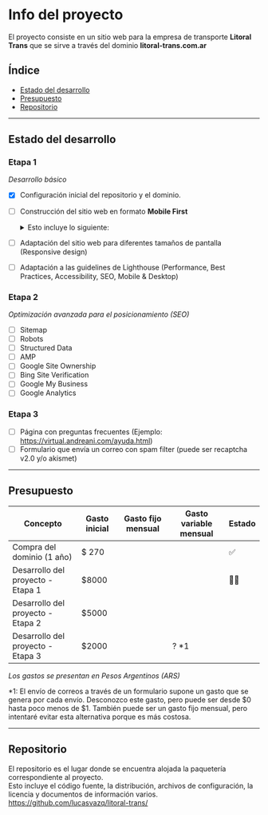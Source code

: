 # Info del proyecto

El proyecto consiste en un sitio web para la empresa de transporte **Litoral Trans** que se sirve a través del dominio **litoral-trans.com.ar**

## Índice

- [Estado del desarrollo](#Estado-del-desarrollo)
- [Presupuesto](#Presupuesto)
- [Repositorio](#Repositorio)

---

## Estado del desarrollo

### Etapa 1

*Desarrollo básico*

- [x] Configuración inicial del repositorio y el dominio.
- [ ] Construcción del sitio web en formato **Mobile First**
    <details><summary>Esto incluye lo siguiente:</summary><blockquote>
    <p>- Logo</p>
    <p>- Página de inicio</p>
    <p>- Slide</p>
    <p>- Información de diferentes sucursales y servicios</p>
    <p>- Mapa con ubicaciónes</p>
    <p>- Info de contacto con botón de Whatsapp, y botones para llamadas y mails directos</p>
    <p>- Info de clientes</p>
    </blockquote></details>

- [ ] Adaptación del sitio web para diferentes tamaños de pantalla (Responsive design)
- [ ] Adaptación a las guidelines de Lighthouse (Performance, Best Practices, Accessibility, SEO, Mobile & Desktop)

### Etapa 2

*Optimización avanzada para el posicionamiento (SEO)*

- [ ] Sitemap
- [ ] Robots
- [ ] Structured Data
- [ ] AMP
- [ ] Google Site Ownership
- [ ] Bing Site Verification
- [ ] Google My Business
- [ ] Google Analytics

### Etapa 3

- [ ] Página con preguntas frecuentes (Ejemplo: https://virtual.andreani.com/ayuda.html)
- [ ] Formulario que envía un correo con spam filter (puede ser recaptcha v2.0 y/o akismet)

---

## Presupuesto

<table>
    <thead>
    <tr>
        <th>Concepto</th>
        <th>Gasto inicial</th>
        <th>Gasto fijo mensual</th>
        <th>Gasto variable mensual</th>
        <th>Estado</th>
    </tr>
    </thead>
    <tbody>
    <tr>
        <td>Compra del dominio (1 año)</td>
        <td>$ 270</td>
        <td></td>
        <td></td>
        <td>✅</td>
    </tr>
    <tr>
        <td>Desarrollo del proyecto - Etapa 1</td>
        <td>$8000</td>
        <td></td>
        <td></td>
        <td>👨‍💻</td>
    </tr>
    <tr>
        <td>Desarrollo del proyecto - Etapa 2</td>
        <td>$5000</td>
        <td></td>
        <td></td>
        <td></td>
    </tr>
    <tr>
        <td>Desarrollo del proyecto - Etapa 3</td>
        <td>$2000</td>
        <td></td>
        <td>? *1</td>
        <td></td>
    </tr>
    </tbody>
</table>

*Los gastos se presentan en Pesos Argentinos (ARS)*

*1: El envío de correos a través de un formulario supone un gasto que se genera por cada envío. Desconozco este gasto, pero puede ser desde $0 hasta poco menos de $1.
También puede ser un gasto fijo mensual, pero intentaré evitar esta alternativa porque es más costosa.

---

## Repositorio

El repositorio es el lugar donde se encuentra alojada la paquetería correspondiente al proyecto. \
Esto incluye el código fuente, la distribución, archivos de configuración, la licencia y documentos de información varios. \
https://github.com/lucasvazq/litoral-trans/
